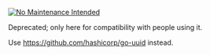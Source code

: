 [![No Maintenance Intended](http://unmaintained.tech/badge.svg)](http://unmaintained.tech/)

Deprecated; only here for compatibility with people using it.

Use https://github.com/hashicorp/go-uuid instead.
